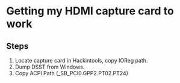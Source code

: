 # Getting my HDMI capture card to work

## Steps
1. Locate capture card in Hackintools, copy IOReg path.
2. Dump DSST from Windows.
3. Copy ACPI Path (_SB_PCI0.GPP2.PT02.PT24)
